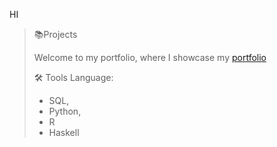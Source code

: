 HI
>📚Projects
>
>    Welcome to my portfolio, where I showcase my [portfolio](https://pages.github.com/)
>
>🛠️ Tools
>Language:
>- SQL,
>- Python,
>- R
>- Haskell
  
